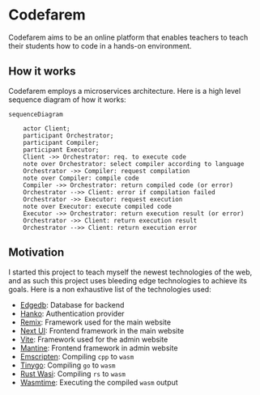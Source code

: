 # Codefarem

Codefarem aims to be an online platform that enables teachers to teach their students how
to code in a hands-on environment.

## How it works

Codefarem employs a microservices architecture. Here is a high level sequence diagram of
how it works:

```mermaid
sequenceDiagram

    actor Client;
    participant Orchestrator;
    participant Compiler;
    participant Executor;
    Client ->> Orchestrator: req. to execute code
    note over Orchestrator: select compiler according to language
    Orchestrator ->> Compiler: request compilation
    note over Compiler: compile code
    Compiler ->> Orchestrator: return compiled code (or error)
    Orchestrator -->> Client: error if compilation failed
    Orchestrator ->> Executor: request execution
    note over Executor: execute compiled code
    Executor ->> Orchestrator: return execution result (or error)
    Orchestrator ->> Client: return execution result
    Orchestrator -->> Client: return execution error
```

## Motivation

I started this project to teach myself the newest technologies of the web, and as such this
project uses bleeding edge technologies to achieve its goals. Here is a non exhaustive list of
the technologies used:

- [Edgedb][edgedb]: Database for backend
- [Hanko][hanko]: Authentication provider
- [Remix][remix]: Framework used for the main website
- [Next UI][next-ui]: Frontend framework in the main website
- [Vite][vite]: Framework used for the admin website
- [Mantine][mantine]: Frontend framework in admin website
- [Emscripten][emscripten]: Compiling `cpp` to `wasm`
- [Tinygo][tinygo]: Compiling `go` to `wasm`
- [Rust Wasi][rust-wasm32]: Compiling `rs` to `wasm`
- [Wasmtime][wasmtime]: Executing the compiled `wasm` output

[edgedb]: https://edgedb.com
[hanko]: https://hanko.io
[remix]: https://remix.run
[mantine]: https://mantine.dev
[next-ui]: https://nextui.org
[vite]: https://vitejs.dev
[emscripten]: https://emscripten.org
[tinygo]: https://tinygo.org
[rust-wasm32]: https://github.com/bytecodealliance/cargo-wasi
[wasmtime]: https://wasmtime.dev
